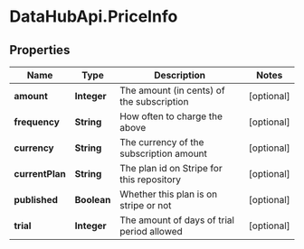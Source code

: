 # DataHubApi.PriceInfo

## Properties
Name | Type | Description | Notes
------------ | ------------- | ------------- | -------------
**amount** | **Integer** | The amount (in cents) of the subscription | [optional] 
**frequency** | **String** | How often to charge the above | [optional] 
**currency** | **String** | The currency of the subscription amount | [optional] 
**currentPlan** | **String** | The plan id on Stripe for this repository | [optional] 
**published** | **Boolean** | Whether this plan is on stripe or not | [optional] 
**trial** | **Integer** | The amount of days of trial period allowed | [optional] 


